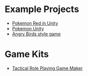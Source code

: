 
# Example Projects

* [Pokemon Red in Unity](https://github.com/thatrs/Pokemon-Red-Unity)
* [Pokemon Unity](https://github.com/PokemonUnity/PokemonUnity)
* [Angry Birds style game](https://github.com/dgkanatsios/AngryBirdsStyleGame)

# Game Kits

* [Tactical Role Playing Game Maker](https://github.com/Narratech/TRPGMaker)
